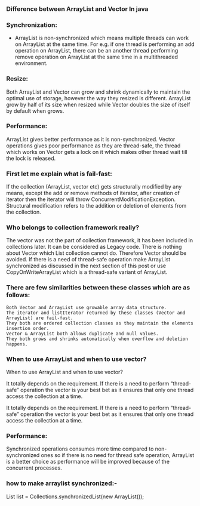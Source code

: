 ### Difference between ArrayList and Vector In java

### Synchronization: 
* ArrayList is non-synchronized which means multiple threads can work on ArrayList at the same time. For e.g. if one
  thread is performing an add operation on ArrayList, there can be an another thread performing remove operation on
  ArrayList at the same time in a multithreaded environment.

### Resize:
 Both ArrayList and Vector can grow and shrink dynamically to maintain the optimal use of storage, however the way
 they resized is different. ArrayList grow by half of its size when resized while Vector doubles the size of itself by
 default when grows. 

### Performance:
ArrayList gives better performance as it is non-synchronized. Vector operations gives poor performance as they are
 thread-safe, the thread which works on Vector gets a lock on it which makes other thread wait till the lock is
 released.

### First let me explain what is fail-fast: 
If the collection (ArrayList, vector etc) gets structurally modified by any means, except the add or remove methods of
 iterator, after creation of iterator then the iterator will throw ConcurrentModificationException. Structural
 modification refers to the addition or deletion of elements from the collection.

### Who belongs to collection framework really? 
The vector was not the part of collection framework, it has been included in collections later. It can be considered
 as Legacy code. There is nothing about Vector which List collection cannot do. Therefore Vector should be avoided. If
 there is a need of thread-safe operation make ArrayList synchronized as discussed in the next section of this post or
 use CopyOnWriteArrayList which is a thread-safe variant of ArrayList.

### There are few similarities between these classes which are as follows:

    Both Vector and ArrayList use growable array data structure.
    The iterator and listIterator returned by these classes (Vector and ArrayList) are fail-fast.
    They both are ordered collection classes as they maintain the elements insertion order.
    Vector & ArrayList both allows duplicate and null values.
    They both grows and shrinks automatically when overflow and deletion happens.

### When to use ArrayList and when to use vector?
When to use ArrayList and when to use vector?

It totally depends on the requirement. If there is a need to perform “thread-safe” operation the vector is your best
 bet as it ensures that only one thread access the collection at a time.

It totally depends on the requirement. If there is a need to perform “thread-safe” operation the vector is your best
 bet as it ensures that only one thread access the collection at a time.

### Performance:
 Synchronized operations consumes more time compared to non-synchronized ones so if there is no need for thread safe
 operation, ArrayList is a better choice as performance will be improved because of the concurrent processes.

### how to make arraylist synchronized:-
List list = Collections.synchronizedList(new ArrayList());



